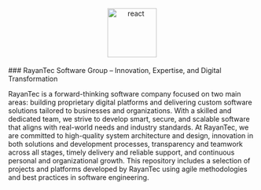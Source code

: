 <p align="center">
   <img src="https://www.rayantecgroup.com/" alt="react" height="100" style="vertical-align:top; margin:4px">
</p>
### RayanTec Software Group – Innovation, Expertise, and Digital Transformation

RayanTec is a forward-thinking software company focused on two main areas: building proprietary digital platforms and delivering custom software solutions tailored to businesses and organizations. 
With a skilled and dedicated team, we strive to develop smart, secure, and scalable software that aligns with real-world needs and industry standards. At RayanTec, we are committed to high-quality system architecture and design, innovation in both solutions and development processes, transparency and teamwork across all stages, timely delivery and reliable support, and continuous personal and organizational growth. 
This repository includes a selection of projects and platforms developed by RayanTec using agile methodologies and best practices in software engineering. 
